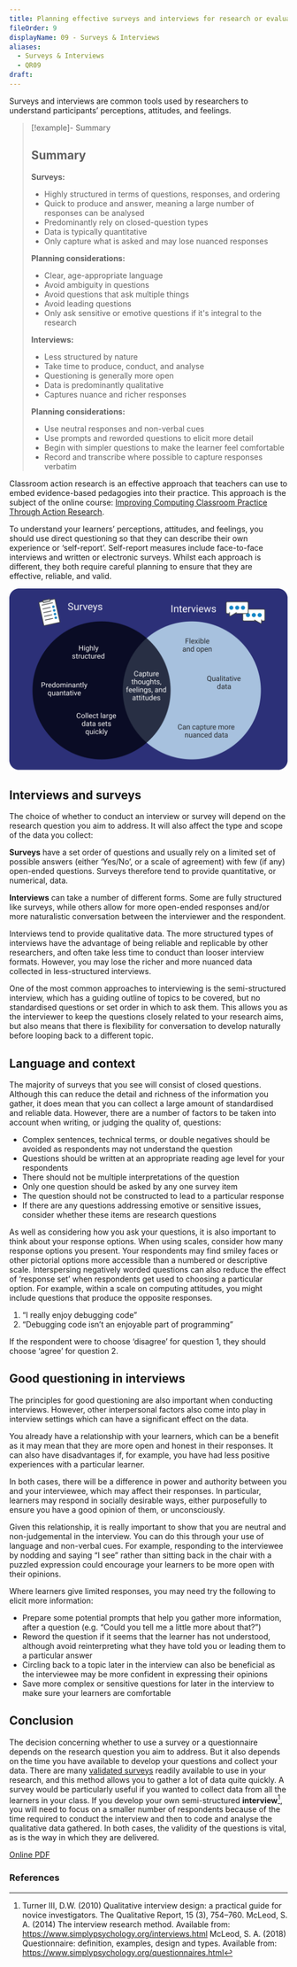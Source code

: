 ```yaml
---
title: Planning effective surveys and interviews for research or evaluation
fileOrder: 9
displayName: 09 - Surveys & Interviews
aliases:
  - Surveys & Interviews
  - QR09
draft:
---
```


Surveys and interviews are common tools used by researchers to understand participants’ perceptions, attitudes, and feelings.

> [!example]- Summary
> ## Summary
> 
> **Surveys:**
>  * Highly structured in terms of questions, responses, and ordering
>  * Quick to produce and answer, meaning a large number of responses can be analysed
>  * Predominantly rely on closed-question types
>  * Data is typically quantitative
>  * Only capture what is asked and may lose nuanced responses
> 
> **Planning considerations:**
> * Clear, age-appropriate language
>  * Avoid ambiguity in questions
>  * Avoid questions that ask multiple things
>  * Avoid leading questions
>  * Only ask sensitive or emotive questions if it's integral to the research
> 
> **Interviews:**
>  * Less structured by nature
>  * Take time to produce, conduct, and analyse
>  * Questioning is generally more open
>  * Data is predominantly qualitative
>  * Captures nuance and richer responses
> 
> **Planning considerations:**
> * Use neutral responses and non-verbal cues
>  * Use prompts and reworded questions to elicit more detail
>  * Begin with simpler questions to make the learner feel comfortable
>  * Record and transcribe where possible to capture responses verbatim

Classroom action research is an effective approach that teachers can use to embed evidence-based pedagogies into their practice. This approach is the subject of the online course: [Improving Computing Classroom Practice Through Action Research](http://the-cc.io/qr09_3).

To understand your learners’ perceptions, attitudes, and feelings, you should use direct questioning so that they can describe their own experience or ‘self-report’. Self-report measures include face-to-face interviews and written or electronic surveys. Whilst each approach is different, they both require careful planning to ensure that they are effective, reliable, and valid.

![Surveys and Interviews](../assets/img/quickreads/QR09_1_Survey_Interviews.svg)


## Interviews and surveys

The choice of whether to conduct an interview or survey will depend on the research question you aim to address. It will also affect the type and scope of the data you collect:

**Surveys** have a set order of questions and usually rely on a limited set of possible answers (either ‘Yes/No’, or a scale of agreement) with few (if any) open-ended questions. Surveys therefore tend to provide quantitative, or numerical, data.

**Interviews** can take a number of different forms. Some are fully structured like surveys, while others allow for more open-ended responses and/or more naturalistic conversation between the interviewer and the respondent. 

Interviews tend to provide qualitative data. The more structured types of interviews have the advantage of being reliable and replicable by other researchers, and often take less time to conduct than looser interview formats. However, you may lose the richer and more nuanced data collected in less-structured interviews.

One of the most common approaches to interviewing is the semi-structured interview, which has a guiding outline of topics to be covered, but no standardised questions or set order in which to ask them. This allows you as the interviewer to keep the questions closely related to your research aims, but also means that there is flexibility for conversation to develop naturally before looping back to a different topic.

## Language and context

The majority of surveys that you see will consist of closed questions. Although this can reduce the detail and richness of the information you gather, it does mean that you can collect a large amount of standardised and reliable data. However, there are a number of factors to be taken into account when writing, or judging the quality of, questions:

* Complex sentences, technical terms, or double negatives  should be avoided as respondents may not understand the question
* Questions should be written at an appropriate reading  age level for your respondents
* There should not be multiple interpretations of the question
* Only one question should be asked by any one survey item
* The question should not be constructed to lead to a particular response
* If there are any questions addressing emotive or sensitive issues, consider whether these items are research questions

As well as considering how you ask your questions, it is also important to think about your response options. When using scales, consider how many response options you present. Your respondents may find smiley faces or other pictorial options more accessible than a numbered or descriptive scale. Interspersing negatively worded questions can also reduce the effect of ‘response set’ when respondents get used to choosing a particular option. For example, within a scale on computing attitudes, you might include questions that produce the opposite responses.

1. “I really enjoy debugging code” 
2. “Debugging code isn’t an enjoyable part of programming” 

If the respondent were to choose ‘disagree’ for question 1, they should choose ‘agree’ for question 2.


## Good questioning in interviews

The principles for good questioning are also important when conducting interviews. However, other interpersonal factors also come into play in interview settings which can have a significant effect on the data.

You already have a relationship with your learners, which can be a benefit as it may mean that they are more open and honest in their responses. It can also have disadvantages if, for example, you have had less positive experiences with a particular learner.

In both cases, there will be a difference in power and authority between you and your interviewee, which may affect their responses. In particular, learners may respond in socially desirable ways, either purposefully to ensure you have a good opinion of them, or unconsciously.

Given this relationship, it is really important to show that you are neutral and non-judgemental in the interview. You can do this through your use of language and non-verbal cues. For example, responding to the interviewee by nodding and saying “I see” rather than sitting back in the chair with a puzzled expression could encourage your learners to be more open with their opinions.

Where learners give limited responses, you may need try the following to elicit more information:

 - Prepare some potential prompts that help you gather more information, after a question (e.g. “Could you tell me a little more about that?”)
 - Reword the question if it seems that the learner has not understood, although avoid reinterpreting what they have told you or leading them to a particular answer
 - Circling back to a topic later in the interview can also be beneficial as the interviewee may be more confident in expressing their opinions
 - Save more complex or sensitive questions for later in the interview to make sure your learners are comfortable

## Conclusion

The decision concerning whether to use a survey or a questionnaire depends on the research question you aim to address. But it also depends on the time you have available to develop your questions and collect your data. There are many [validated surveys](http://the-cc.io/qr09_4) readily available to use in your research, and this method allows you to gather a lot of data quite quickly. A survey would be particularly useful if you wanted to collect data from all the learners in your class. If you develop your own semi-structured **interview**[^1], you will need to focus on a smaller number of respondents because of the time required to conduct the interview and then to code and analyse the qualitative data gathered. In both cases, the validity of the questions is vital, as is the way in which they are delivered.


[Online PDF](https://the-cc.io/qr09)

### References

[^1]: Turner III, D.W. (2010) Qualitative interview design: a practical guide for novice investigators. The Qualitative Report, 15 (3), 754–760. 
McLeod, S. A. (2014) The interview research method. Available from: https://www.simplypsychology.org/interviews.html 
McLeod, S. A. (2018) Questionnaire: definition, examples, design and types. Available from: https://www.simplypsychology.org/questionnaires.html


